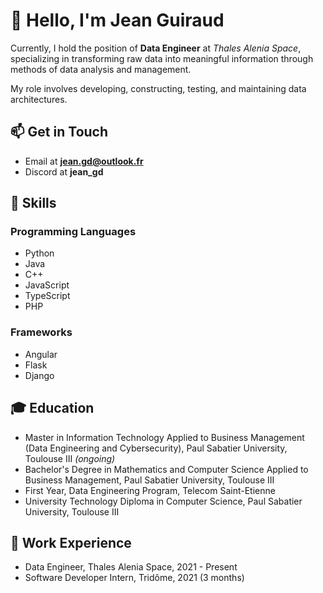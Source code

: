 
# 👋 Hello, I'm Jean Guiraud 

Currently, I hold the position of **Data Engineer** at _Thales Alenia Space_, specializing in transforming raw data into meaningful information through methods of data analysis and management. 

My role involves developing, constructing, testing, and maintaining data architectures.

## 📫 Get in Touch
- Email at **jean.gd@outlook.fr**
- Discord at **jean_gd**

## 🧰 Skills
### Programming Languages
- Python
- Java
- C++
- JavaScript
- TypeScript
- PHP

### Frameworks
- Angular
- Flask
- Django

## 🎓 Education
- Master in Information Technology Applied to Business Management (Data Engineering and Cybersecurity), Paul Sabatier University, Toulouse III _(ongoing)_
- Bachelor's Degree in Mathematics and Computer Science Applied to Business Management, Paul Sabatier University, Toulouse III
- First Year, Data Engineering Program, Telecom Saint-Etienne
- University Technology Diploma in Computer Science, Paul Sabatier University, Toulouse III

## 💼 Work Experience
- Data Engineer, Thales Alenia Space, 2021 - Present
- Software Developer Intern, Tridôme, 2021 (3 months)
